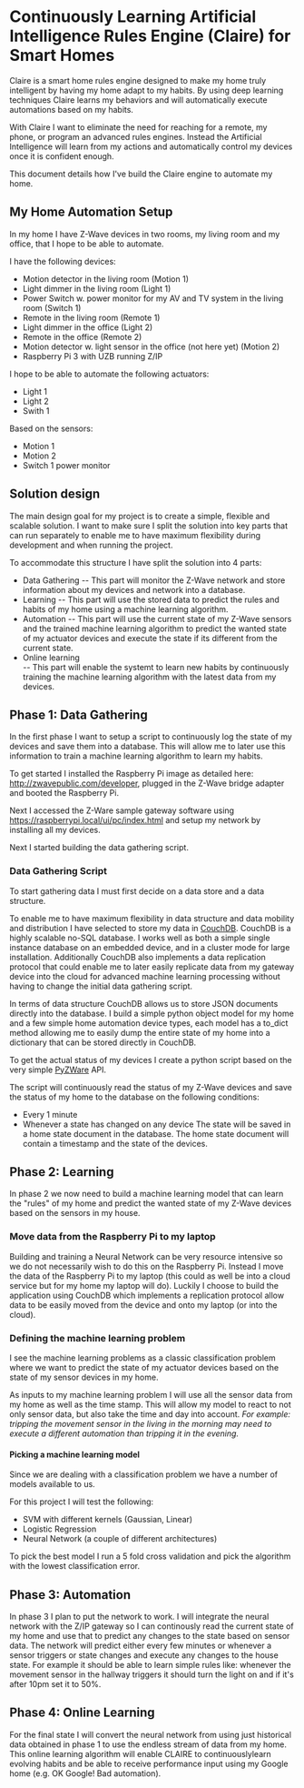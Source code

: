 # Continuously Learning Artificial Intelligence Rules Engine (Claire) for Smart Homes

Claire is a smart home rules engine designed to make my home truly intelligent by having my home adapt to my habits. By using deep learning techniques Claire learns my behaviors and will automatically execute automations based on my habits.

With Claire I want to eliminate the need for reaching for a remote, my phone, or program an advanced rules engines. Instead the Artificial Intelligence will learn from my actions and automatically control my devices once it is confident enough.

This document details how I've build the Claire engine to automate my home.

## My Home Automation Setup

In my home I have Z-Wave devices in two rooms, my living room and my office, that I hope to be able to automate.

I have the following devices:
- Motion detector in the living room (Motion 1)
- Light dimmer in the living room (Light 1)
- Power Switch w. power monitor for my AV and TV system in the living room (Switch 1)
- Remote in the living room (Remote 1)
- Light dimmer in the office (Light 2)
- Remote in the office (Remote 2)
- Motion detector w. light sensor in the office (not here yet) (Motion 2)
- Raspberry Pi 3 with UZB running Z/IP

I hope to be able to automate the following actuators:
- Light 1
- Light 2
- Swith 1

Based on the sensors:
- Motion 1
- Motion 2
- Switch 1 power monitor

## Solution design
The main design goal for my project is to create a simple, flexible and scalable solution. I want to make sure I split the solution into key parts that can run separately to enable me to have maximum flexibility during development and when running the project.

To accommodate this structure I have split the solution into 4 parts:
- Data Gathering
-- This part will monitor the Z-Wave network and store information about my devices and network into a database.
- Learning
-- This part will use the stored data to predict the rules and habits of my home using a machine learning algorithm.
- Automation
-- This part will use the current state of my Z-Wave sensors and the trained machine learning algorithm to predict the wanted state of my actuator devices and execute the state if its different from the current state.   
- Online learning  
-- This part will enable the systemt to learn new habits by continuously training the machine learning algorithm with the latest data from my devices.

## Phase 1: Data Gathering
In the first phase I want to setup a script to continuously log the state of my devices and save them into a database. This will allow me to later use this information to train a machine learning algorithm to learn my habits.

To get started I installed the Raspberry Pi image as detailed here: http://zwavepublic.com/developer, plugged in the Z-Wave bridge adapter and booted the Raspberry Pi.

Next I accessed the Z-Ware sample gateway software using https://raspberrypi.local/ui/pc/index.html and setup my network by installing all my devices.

Next I started building the data gathering script.

### Data Gathering Script
To start gathering data I must first decide on a data store and a data structure.

To enable me to have maximum flexibility in data structure and data mobility and distribution I have selected to store my data in [CouchDB](http://couchdb.apache.org/). CouchDB is a highly scalable no-SQL database. I works well as both a simple single instance database on an embedded device, and in a cluster mode for large installation. Additionally CouchDB also implements a data replication protocol that could enable me to later easily replicate data from my gateway device into the cloud for advanced machine learning processing without having to change the initial data gathering script.

In terms of data structure CouchDB allows us to store JSON documents directly into the database. I build a simple python object model for my home and a few simple home automation device types, each model has a to_dict method allowing me to easily dump the entire state of my home into a dictionary that can be stored directly in CouchDB.

To get the actual status of my devices I create a python script based on the very simple [PyZWare](https://github.com/Z-WavePublic/PyZWare) API.

The script will continuously read the status of my Z-Wave devices and save the status of my home to the database on the following conditions:
- Every 1 minute
- Whenever a state has changed on any device
The state will be saved in a home state document in the database. The home state document will contain a timestamp and the state of the devices.

## Phase 2: Learning
In phase 2 we now need to build a machine learning model that can learn the "rules" of my home and predict the wanted state of my Z-Wave devices based on the sensors in my house.

### Move data from the Raspberry Pi to my laptop
Building and training a Neural Network can be very resource intensive so we do not necessarily wish to do this on the Raspberry Pi. Instead I move the data of the Raspberry Pi to my laptop (this could as well be into a cloud service but for my home my laptop will do). Luckily I choose to build the application using CouchDB which implements a replication protocol allow data to be easily moved from the device and onto my laptop (or into the cloud).

### Defining the machine learning problem
I see the machine learning problems as a classic classification problem where we want to predict the state of my actuator devices based on the state of my sensor devices in my home.

As inputs to my machine learning problem I will use all the sensor data from my home as well as the time stamp. This will allow my model to react to not only sensor data, but also take the time and day into account. _For example: tripping the movement sensor in the living in the morning may need to execute a different automation than tripping it in the evening._

#### Picking a machine learning model
Since we are dealing with a classification problem we have a number of models available to us.

For this project I will test the following:
- SVM with different kernels (Gaussian, Linear)
- Logistic Regression
- Neural Network (a couple of different architectures)

To pick the best model I run a 5 fold cross validation and pick the algorithm with the lowest classification error.




## Phase 3: Automation
In phase 3 I plan to put the network to work. I will integrate the neural network with the Z/IP gateway so I can continously read the current state of my home and use that to predict any changes to the state based on sensor data.
The network will predict either every few minutes or whenever a sensor triggers or state changes and execute any changes to the house state. For example it should be able to learn simple rules like: whenever the movement sensor in the hallway triggers it should turn the light on and if it's after 10pm set it to 50%.

## Phase 4: Online Learning
For the final state I will convert the neural network from using just historical data obtained in phase 1 to use the endless stream of data from my home. This online learning algorithm will enable CLAIRE to continuouslylearn evolving habits and be able to receive performance input using my Google home (e.g. OK Google! Bad automation).
